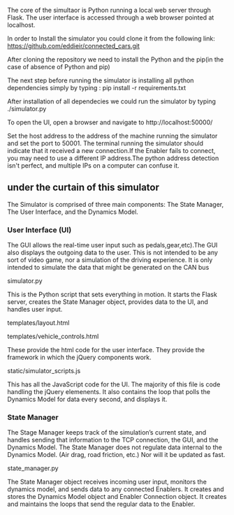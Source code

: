 






The core of the simultaor is Python running a local web server through
Flask.  The user interface is accessed through a web browser pointed at localhost.  


In order to Install the simulator you could clone it from the following link:
https://github.com/eddieir/connected_cars.git

After cloning the repository we need to install the Python and the pip(in the case of absence of Python and pip) 

The next step before running the simulator is installing all python dependencies simply by typing : pip install -r requirements.txt

After installation of all dependecies we could run the simulator by typing ./simulator.py

To open the UI, open a browser and navigate to http://localhost:50000/


Set the host address to the address of the machine running the simulator and set
the port to 50001. The terminal running the simulator should indicate that it
received a new connection.If the Enabler fails to connect, you may need to use a different IP address.The python address detection isn't perfect, and multiple IPs on a computer can confuse it.

## under the curtain of this simulator 

The Simulator is comprised of three main components:  The State Manager, The User
Interface, and the Dynamics Model.

### User Interface (UI)
The GUI allows the real-time user input such as pedals,gear,etc).The
GUI also displays the outgoing data to the user.  This is not intended to be any
sort of video game, nor a simulation of the driving experience.  It is only
intended to simulate the data that might be generated on the CAN bus

simulator.py

This is the Python script that sets everything in motion.  It starts the Flask
server, creates the State Manager object, provides data to the UI, and handles
user input.

templates/layout.html

templates/vehicle_controls.html

These provide the html code for the user interface.  They provide the framework
in which the jQuery components work.



static/simulator_scripts.js

This has all the JavaScript code for the UI.  The majority of this file is code
handling the jQuery elemenents.  It also contains the loop that polls the
Dynamics Model for data every second, and displays it.

### State Manager

The Stage Manager keeps track of the simulation’s current state, and handles
sending that information to the TCP connection, the GUI, and the Dynamics Model.
The State Manager does not regulate data internal to the Dynamics Model.  (Air
drag, road friction, etc.)  Nor will it be updated as fast.

state_manager.py

The State Manager object receives incoming user input, monitors the dynamics
model, and sends data to any connected Enablers.  It creates and stores the
Dynamics Model object and Enabler Connection object.  It creates and maintains
the loops that send the regular data to the Enabler.

